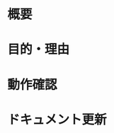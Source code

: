 # 概要

<!-- なぜ書くか：レビュワーが全体像を把握しやすくするため -->

# 目的・理由

<!-- どんな「課題」を解決するためか？ -->
<!-- なぜ書くか：このPRが、課題の適切な解決策になっているのか、レビュワーが判断できるようにするため -->

# 動作確認

<!-- 手順と結果、誰でも再現できるように -->
<!-- なぜ書くか：レビュイーが動作確認できたつもりでも、レビュワーが想像している動作確認とは異なっていて、実はバグってたことが後で発覚するのを防ぐため。レビュワーの負担を下げ、他のレビュー項目に集中できるようにするため。 -->
<!-- なるべく単体テストとCIで自動化する -->
<!-- 単体テストが難しいなら「動作確認スクリプトの作成」、「その使い方・期待する結果をドキュメントに追加」する -->

# ドキュメント更新

<!-- なぜ書くか：コード変更に伴うドキュメント更新を忘れないようにするため -->
<!-- 開発者向けと利用者向け、両方の観点から書く -->
<!-- 例えば、開発者向けであれば、動作確認の手順、動作確認に用いたテストデータのリネージ -->
<!-- 利用者向けであれば、CLIの使い方、ライブラリの使い方、バッチの実行手順 -->
